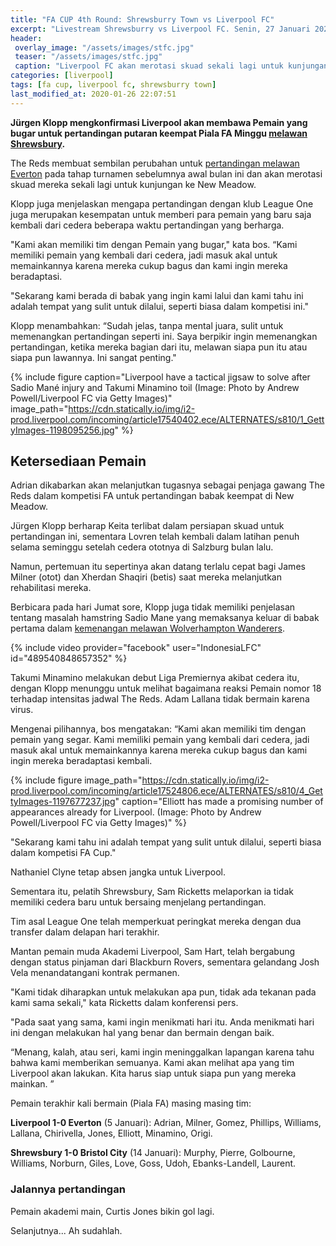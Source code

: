 ```yaml
---
title: "FA CUP 4th Round: Shrewsburry Town vs Liverpool FC"
excerpt: "Livestream Shrewsburry vs Liverpool FC. Senin, 27 Januari 2020 Pukul 00:00 WIB. Skor akhir: 2-2"
header:
 overlay_image: "/assets/images/stfc.jpg"
 teaser: "/assets/images/stfc.jpg"
 caption: "Liverpool FC akan merotasi skuad sekali lagi untuk kunjungan ke New Meadow, markas Shrewsburry."
categories: [liverpool]
tags: [fa cup, liverpool fc, shrewsburry town]
last_modified_at: 2020-01-26 22:07:51
---
```


**Jürgen Klopp mengkonfirmasi Liverpool akan membawa Pemain yang bugar untuk pertandingan putaran keempat Piala FA Minggu [melawan Shrewsbury](#livestream).**

The Reds membuat sembilan perubahan untuk [pertandingan melawan Everton](/liverpool/home-fa-cup-vs-everton/) pada tahap turnamen sebelumnya awal bulan ini dan akan merotasi skuad mereka sekali lagi untuk kunjungan ke New Meadow.

Klopp juga menjelaskan mengapa pertandingan dengan klub League One juga merupakan kesempatan untuk memberi para pemain yang baru saja kembali dari cedera beberapa waktu pertandingan yang berharga.

"Kami akan memiliki tim dengan Pemain yang bugar," kata bos. “Kami memiliki pemain yang kembali dari cedera, jadi masuk akal untuk memainkannya karena mereka cukup bagus dan kami ingin mereka beradaptasi.

"Sekarang kami berada di babak yang ingin kami lalui dan kami tahu ini adalah tempat yang sulit untuk dilalui, seperti biasa dalam kompetisi ini."

Klopp menambahkan: “Sudah jelas, tanpa mental juara, sulit untuk memenangkan pertandingan seperti ini. Saya berpikir ingin memenangkan pertandingan, ketika mereka bagian dari itu, melawan siapa pun itu atau siapa pun lawannya. Ini sangat penting."

{% include figure caption="Liverpool have a tactical jigsaw to solve after Sadio Mané injury and Takumi Minamino toil (Image: Photo by Andrew Powell/Liverpool FC via Getty Images)" image_path="https://cdn.statically.io/img/i2-prod.liverpool.com/incoming/article17540402.ece/ALTERNATES/s810/1_GettyImages-1198095256.jpg" %}

## Ketersediaan Pemain

Adrian dikabarkan akan melanjutkan tugasnya sebagai penjaga gawang The Reds dalam kompetisi FA untuk pertandingan babak keempat di New Meadow.

Jürgen Klopp berharap Keita terlibat dalam persiapan skuad untuk pertandingan ini, sementara Lovren telah kembali dalam latihan penuh selama seminggu setelah cedera ototnya di Salzburg bulan lalu.

Namun, pertemuan itu sepertinya akan datang terlalu cepat bagi James Milner (otot) dan Xherdan Shaqiri (betis) saat mereka melanjutkan rehabilitasi mereka.

Berbicara pada hari Jumat sore, Klopp juga tidak memiliki penjelasan tentang masalah hamstring Sadio Mane yang memaksanya keluar di babak pertama dalam [kemenangan melawan Wolverhampton Wanderers](/liverpool/away-vs-wolves/).

{% include video provider="facebook" user="IndonesiaLFC" id="489540848657352" %}

Takumi Minamino melakukan debut Liga Premiernya akibat cedera itu, dengan Klopp menunggu untuk melihat bagaimana reaksi Pemain nomor 18 terhadap intensitas jadwal The Reds. Adam Lallana tidak bermain karena virus.

Mengenai pilihannya, bos mengatakan: “Kami akan memiliki tim dengan pemain yang segar. Kami memiliki pemain yang kembali dari cedera, jadi masuk akal untuk memainkannya karena mereka cukup bagus dan kami ingin mereka beradaptasi kembali.

{% include figure image_path="https://cdn.statically.io/img/i2-prod.liverpool.com/incoming/article17524806.ece/ALTERNATES/s810/4_GettyImages-1197677237.jpg" caption="Elliott has made a promising number of appearances already for Liverpool. (Image: Photo by Andrew Powell/Liverpool FC via Getty Images)" %}

"Sekarang kami tahu ini adalah tempat yang sulit untuk dilalui, seperti biasa dalam kompetisi FA Cup."

Nathaniel Clyne tetap absen jangka untuk Liverpool.

Sementara itu, pelatih Shrewsbury, Sam Ricketts melaporkan ia tidak memiliki cedera baru untuk bersaing menjelang pertandingan.

Tim asal League One telah memperkuat peringkat mereka dengan dua transfer dalam delapan hari terakhir.

Mantan pemain muda Akademi Liverpool, Sam Hart, telah bergabung dengan status pinjaman dari Blackburn Rovers, sementara gelandang Josh Vela menandatangani kontrak permanen.

"Kami tidak diharapkan untuk melakukan apa pun, tidak ada tekanan pada kami sama sekali," kata Ricketts dalam konferensi pers.

"Pada saat yang sama, kami ingin menikmati hari itu. Anda menikmati hari ini dengan melakukan hal yang benar dan bermain dengan baik.

“Menang, kalah, atau seri, kami ingin meninggalkan lapangan karena tahu bahwa kami memberikan semuanya. Kami akan melihat apa yang tim Liverpool akan lakukan. Kita harus siap untuk siapa pun yang mereka mainkan. ”

Pemain terakhir kali bermain (Piala FA) masing masing tim:

**Liverpool 1-0 Everton** (5 Januari): Adrian, Milner, Gomez, Phillips, Williams, Lallana, Chirivella, Jones, Elliott, Minamino, Origi.

**Shrewsbury 1-0 Bristol City** (14 Januari): Murphy, Pierre, Golbourne, Williams, Norburn, Giles, Love, Goss, Udoh, Ebanks-Landell, Laurent.

### Jalannya pertandingan

Pemain akademi main, Curtis Jones bikin gol lagi.

Selanjutnya... Ah sudahlah. 
